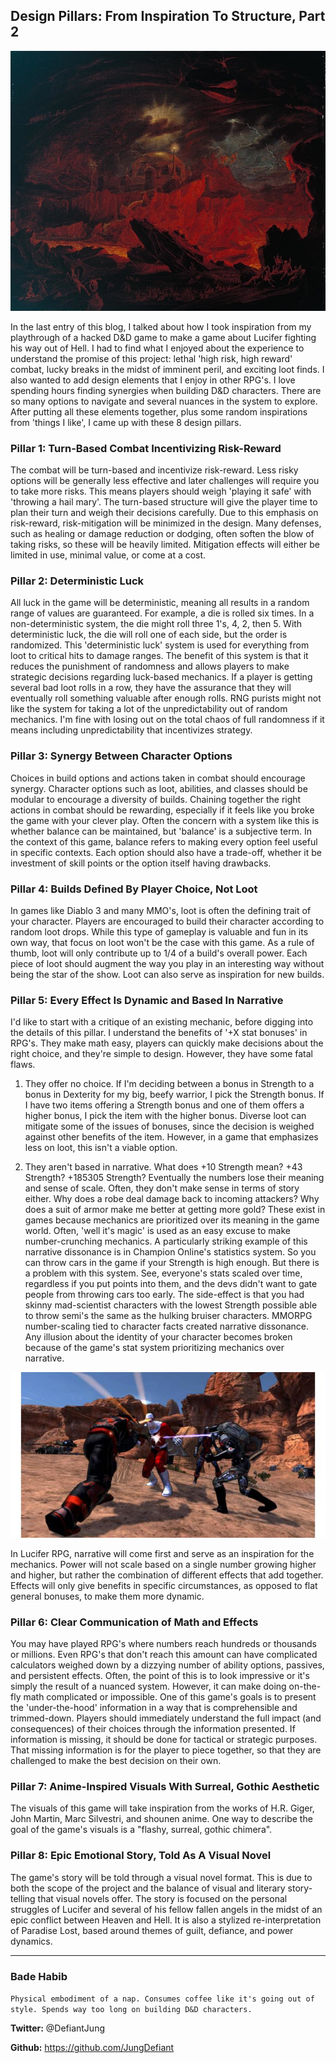 ## Design Pillars: From Inspiration To Structure, Part 2
![](./727px-John_Martin_002.jpg)

In the last entry of this blog, I talked about how I took inspiration from my playthrough of a hacked D&D game to make a game about Lucifer fighting his way out of Hell. I had to find what I enjoyed about the experience to understand the promise of this project: lethal 'high risk, high reward' combat, lucky breaks in the midst of imminent peril, and exciting loot finds. I also wanted to add design elements that I enjoy in other RPG's. I love spending hours finding synergies when building D&D characters. There are so many options to navigate and several nuances in the system to explore. After putting all these elements together, plus some random inspirations from 'things I like', I came up with these 8 design pillars.

### Pillar 1: Turn-Based Combat Incentivizing Risk-Reward
The combat will be turn-based and incentivize risk-reward. Less risky options will be generally less effective and later challenges will require you to take more risks. This means players should weigh 'playing it safe' with 'throwing a hail mary'. The turn-based structure will give the player time to plan their turn and weigh their decisions carefully. Due to this emphasis on risk-reward, risk-mitigation will be minimized in the design. Many defenses, such as healing or damage reduction or dodging, often soften the blow of taking risks, so these will be heavily limited. Mitigation effects will either be limited in use, minimal value, or come at a cost.

### Pillar 2: Deterministic Luck
All luck in the game will be deterministic, meaning all results in a random range of values are guaranteed. For example, a die is rolled six times. In a non-deterministic system, the die might roll three 1's, 4, 2, then 5. With deterministic luck, the die will roll one of each side, but the order is randomized. This 'deterministic luck' system is used for everything from loot to critical hits to damage ranges. The benefit of this system is that it reduces the punishment of randomness and allows players to make strategic decisions regarding luck-based mechanics. If a player is getting several bad loot rolls in a row, they have the assurance that they will eventually roll something valuable after enough rolls. RNG purists might not like the system for taking a lot of the unpredictability out of random mechanics. I'm fine with losing out on the total chaos of full randomness if it means including unpredictability that incentivizes strategy.

### Pillar 3: Synergy Between Character Options
Choices in build options and actions taken in combat should encourage synergy. Character options such as loot, abilities, and classes should be modular to encourage a diversity of builds. Chaining together the right actions in combat should be rewarding, especially if it feels like you broke the game with your clever play. Often the concern with a system like this is whether balance can be maintained, but 'balance' is a subjective term. In the context of this game, balance refers to making every option feel useful in specific contexts. Each option should also have a trade-off, whether it be investment of skill points or the option itself having drawbacks.

### Pillar 4: Builds Defined By Player Choice, Not Loot
In games like Diablo 3 and many MMO's, loot is often the defining trait of your character. Players are encouraged to build their character according to random loot drops. While this type of gameplay is valuable and fun in its own way, that focus on loot won't be the case with this game. As a rule of thumb, loot will only contribute up to 1/4 of a build's overall power. Each piece of loot should augment the way you play in an interesting way without being the star of the show. Loot can also serve as inspiration for new builds.

### Pillar 5: Every Effect Is Dynamic and Based In Narrative
I'd like to start with a critique of an existing mechanic, before digging into the details of this pillar. I understand the benefits of '+X stat bonuses' in RPG's. They make math easy, players can quickly make decisions about the right choice, and they're simple to design. However, they have some fatal flaws. 

1) They offer no choice. If I'm deciding between a bonus in Strength to a bonus in Dexterity for my big, beefy warrior, I pick the Strength bonus. If I have two items offering a Strength bonus and one of them offers a higher bonus, I pick the item with the higher bonus. Diverse loot can mitigate some of the issues of bonuses, since the decision is weighed against other benefits of the item. However, in a game that emphasizes less on loot, this isn't a viable option. 

2) They aren't based in narrative. What does +10 Strength mean? +43 Strength? +185305 Strength? Eventually the numbers lose their meaning and sense of scale. Often, they don't make sense in terms of story either. Why does a robe deal damage back to incoming attackers? Why does a suit of armor make me better at getting more gold? These exist in games because mechanics are prioritized over its meaning in the game world. Often, 'well it's magic' is used as an easy excuse to make number-crunching mechanics. A particularly striking example of this narrative dissonance is in Champion Online's statistics system. So you can throw cars in the game if your Strength is high enough. But there is a problem with this system. See, everyone's stats scaled over time, regardless if you put points into them, and the devs didn't want to gate people from throwing cars too early. The side-effect is that you had skinny mad-scientist characters with the lowest Strength possible able to throw semi's the same as the hulking bruiser characters. MMORPG number-scaling tied to character facts created narrative dissonance. Any illusion about the identity of your character becomes broken because of the game's stat system prioritizing mechanics over narrative.

![](./champions-online-us-tour-assets-pcscreenshots24914co-screen-062609-16.jpg)

In Lucifer RPG, narrative will come first and serve as an inspiration for the mechanics. Power will not scale based on a single number growing higher and higher, but rather the combination of different effects that add together. Effects will only give benefits in specific circumstances, as opposed to flat general bonuses, to make them more dynamic.

### Pillar 6: Clear Communication of Math and Effects
You may have played RPG's where numbers reach hundreds or thousands or millions. Even RPG's that don't reach this amount can have complicated calculators weighed down by a dizzying number of ability options, passives, and persistent effects. Often, the point of this is to look impressive or it's simply the result of a nuanced system. However, it can make doing on-the-fly math complicated or impossible. One of this game's goals is to present the 'under-the-hood' information in a way that is comprehensible and trimmed-down. Players should immediately understand the full impact (and consequences) of their choices through the information presented. If information is missing, it should be done for tactical or strategic purposes. That missing information is for the player to piece together, so that they are challenged to make the best decision on their own.

### Pillar 7: Anime-Inspired Visuals With Surreal, Gothic Aesthetic
The visuals of this game will take inspiration from the works of H.R. Giger, John Martin, Marc Silvestri, and shounen anime. One way to describe the goal of the game's visuals is a "flashy, surreal, gothic chimera".  

### Pillar 8: Epic Emotional Story, Told As A Visual Novel
The game's story will be told through a visual novel format. This is due to both the scope of the project and the balance of visual and literary story-telling that visual novels offer. The story is focused on the personal struggles of Lucifer and several of his fellow fallen angels in the midst of an epic conflict between Heaven and Hell. It is also a stylized re-interpretation of Paradise Lost, based around themes of guilt, defiance, and power dynamics.

---
### Bade Habib

```Physical embodiment of a nap. Consumes coffee like it's going out of style. Spends way too long on building D&D characters.```

**Twitter:** @DefiantJung

**Github:** https://github.com/JungDefiant
